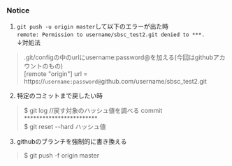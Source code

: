 ### Notice
1. `git push -u origin master`して以下のエラーが出た時  
`remote: Permission to username/sbsc_test2.git denied to ***.`  
↓対処法
> .git/configの中のurlにusername:password@を加える(今回はgithubアカウントのもの)  
 [remote "origin"]
	url = https://`username:password@`github.com/username/sbsc_test2.git

2. 特定のコミットまで戻したい時

> $ git log //戻す対象のハッシュ値を調べる
commit ************************  
$ git reset --hard ハッシュ値

3. githubのブランチを強制的に書き換える
> $ git push -f origin master